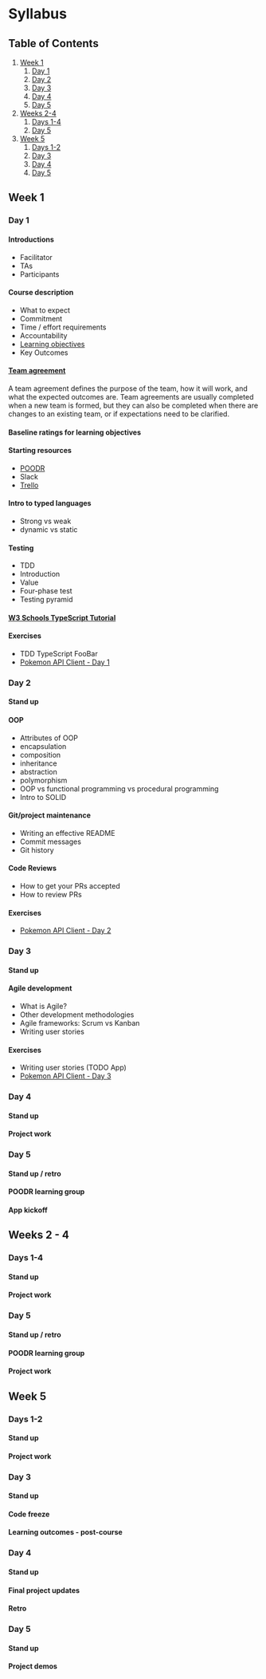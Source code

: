 # Syllabus

## Table of Contents

1. [Week 1](#week-1)
    1. [Day 1](#day-1-1)
    1. [Day 2](#day-1-2)
    1. [Day 3](#day-1-3)
    1. [Day 4](#day-1-4)
    1. [Day 5](#day-1-5)
2. [Weeks 2-4](#weeks-2-4)
    1. [Days 1-4](#days-2-1-4)
    1. [Day 5](#day-2-5)
3. [Week 5](#week-5)
    1. [Days 1-2](#days-5-1-2)
    1. [Day 3](#day-5-3)
    1. [Day 4](#day-5-4)
    1. [Day 5](#day-5-5)

## Week 1 <a name="week-1"></a>

### Day 1 <a name="day-1-1"></a>

#### Introductions
* Facilitator
* TAs
* Participants

#### Course description
* What to expect
* Commitment
 * Time / effort requirements
 * Accountability
* [Learning objectives](https://docs.google.com/document/d/1muEMyxklSZvFR2R5XSabwnC58MC88NrUubUrlkmh-js/edit?usp=sharing)
* Key Outcomes

#### [Team agreement](https://docs.google.com/document/d/1N-QK84iteRm4tk218WuwMBFczFXmuY4jZaYbyY0WU1o/edit?usp=sharing)

A team agreement defines the purpose of the team, how it will work, and what the expected outcomes are. Team agreements are usually completed when a new team is formed, but they can also be completed when there are changes to an existing team, or if expectations need to be clarified.

#### Baseline ratings for learning objectives

#### Starting resources
* [POODR](https://www.poodr.com/)
* Slack
* [Trello](https://trello.com/)

#### Intro to typed languages
* Strong vs weak
* dynamic vs static

#### Testing
* TDD
 * Introduction
 * Value
* Four-phase test
* Testing pyramid

#### [W3 Schools TypeScript Tutorial](https://www.w3schools.com/typescript/)

#### Exercises

* TDD TypeScript FooBar
* [Pokemon API Client - Day 1](https://github.com/fravila08/pokemonEx/tree/main/exercise_1)

### Day 2 <a name="day-1-2"></a>

#### Stand up

#### OOP
* Attributes of OOP
 * encapsulation
 * composition
 * inheritance
 * abstraction
 * polymorphism
* OOP vs functional programming vs procedural programming
* Intro to SOLID

#### Git/project maintenance
* Writing an effective README
* Commit messages
* Git history

#### Code Reviews
* How to get your PRs accepted
* How to review PRs

#### Exercises

* [Pokemon API Client - Day 2](https://github.com/fravila08/pokemonEx/tree/main/exercise_2)

### Day 3 <a name="day-1-3"></a>

#### Stand up

#### Agile development
* What is Agile?
* Other development methodologies
* Agile frameworks: Scrum vs Kanban
* Writing user stories

#### Exercises

* Writing user stories (TODO App)
* [Pokemon API Client - Day 3](https://github.com/fravila08/pokemonEx/tree/main/exercise_3)

### Day 4 <a name="day-1-4"></a>

#### Stand up

#### Project work

### Day 5 <a name="day-1-5"></a>

#### Stand up / retro

#### POODR learning group

#### App kickoff

## Weeks 2 - 4 <a name="weeks-2-4"></a>

### Days 1-4 <a name="days-2-1-4"></a>

#### Stand up

#### Project work

### Day 5 <a name="day-2-5"></a>

#### Stand up / retro

#### POODR learning group

#### Project work

## Week 5 <a name="week-5"></a>

### Days 1-2 <a name="days-5-1-2"></a>

#### Stand up

#### Project work

### Day 3 <a name="day-5-3"></a>

#### Stand up

#### Code freeze

#### Learning outcomes - post-course

### Day 4 <a name="day-5-4"></a>

#### Stand up

#### Final project updates

#### Retro

### Day 5 <a name="day-5-5"></a>

#### Stand up

#### Project demos
